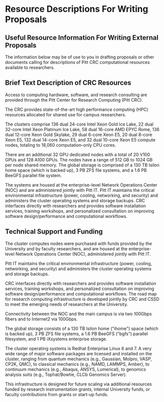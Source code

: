 # Resource Descriptions For Writing Proposals

## Useful Resource Information For Writing External Proposals
The information below may be of use to you in drafting proposals or other documents calling for descriptions of 
Pitt CRC computational resources available to researchers.

## Brief Text Description of CRC Resources
Access to computing hardware, software, and research consulting are provided through the Pitt Center for Research 
Computing (Pitt CRC). 

The CRC provides state-of-the-art high performance computing (HPC) resources allocated for shared use for campus 
researchers.

The clusters comprise 136 dual 24-core Intel Xeon Gold Ice Lake, 22 dual 32-core Intel Xeon Platinum Ice Lake, 58 dual 
16-core AMD EPYC Rome, 136 dual 12-core Xeon Gold Skylake, 29 dual 6-core Xeon E5, 20 dual 8-core Xeon E5, 132 dual 
14-core Xeon E5, and 32 dual 10-core Xeon E5 compute nodes, totaling to 18,060 computation-only CPU cores.

There are an additional 32 GPU dedicated nodes with a total of 20 V100 GPUs and 128 A100 GPUs. The nodes have a range 
of 512 GB to 1024 GB per node shared memory. The global storage is comprised of a 130 TB Isilon home space 
(which is backed up), 3 PB ZFS file systems, and a 1.6 PB BeeGFS parallel file system.

The systems are housed at the enterprise-level Network Operations Center (NOC) and are administered jointly with 
Pitt IT. Pitt IT maintains the critical environmental infrastructure (power, cooling, networking, and security) and 
administers the cluster operating systems and storage backups. CRC interfaces directly with researchers and provides 
software installation services, training workshops, and personalized consultation on improving software 
design/performance and computational workflows.

## Technical Support and Funding
The cluster computes nodes were purchased with funds provided by the University and by faculty researchers, and are 
housed at the enterprise-level Network Operations Center (NOC), administered jointly with Pitt IT.

Pitt IT maintains the critical environmental infrastructure (power, cooling, networking, and security) and administers 
the cluster operating systems and storage backups.

CRC interfaces directly with researchers and provides software installation services, training workshops, and 
personalized consultation on improving software design/performance and computational workflows. The road map for 
research computing infrastructure is developed jointly by CRC and CSSD to meet the emerging needs of researchers at 
the University.

Connectivity between the NOC and the main campus is via two 100Gbps fibers and to Internet2 via 100Gbps.

The global storage consists of a 130 TB Isilon home ("ihome") space (which is backed up), 3 PB ZFS file systems, 
a 1.6 PB BeeGFS ("bgfs") parallel filesystem, and 1 PB iXsystems enterprise storage. 

The cluster operating systems is Redhat Enterprise Linux 6 and 7. A very wide range of major software packages are 
licensed and installed on the cluster, ranging from quantum mechanics (e.g., Gaussian, Molpro, VASP, CP2K, QMC), to 
classical mechanics (e.g., NAMD, LAMMPS, Amber), to continuum mechanics (e.g., Abaqus, ANSYS, Lumerical), to genomics 
analysis suits (e.g., Tophat/Bowtie, CLCb Genomics Server).

This infrastructure is designed for future scaling via additional resources funded by research instrumentation grants, 
internal University funds, or faculty contributions from grants or start-up funds.
